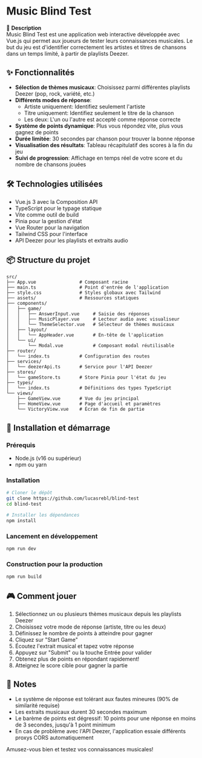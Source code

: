 # Music Blind Test

📖 **Description**  
Music Blind Test est une application web interactive développée avec Vue.js qui permet aux joueurs de tester leurs connaissances musicales. Le but du jeu est d'identifier correctement les artistes et titres de chansons dans un temps limité, à partir de playlists Deezer.

## ✨ Fonctionnalités

- **Sélection de thèmes musicaux**: Choisissez parmi différentes playlists Deezer (pop, rock, variété, etc.)
- **Différents modes de réponse**:
  - Artiste uniquement: Identifiez seulement l'artiste
  - Titre uniquement: Identifiez seulement le titre de la chanson
  - Les deux: L'un ou l'autre est accepté comme réponse correcte
- **Système de points dynamique**: Plus vous répondez vite, plus vous gagnez de points
- **Durée limitée**: 30 secondes par chanson pour trouver la bonne réponse
- **Visualisation des résultats**: Tableau récapitulatif des scores à la fin du jeu
- **Suivi de progression**: Affichage en temps réel de votre score et du nombre de chansons jouées

## 🛠️ Technologies utilisées

- Vue.js 3 avec la Composition API
- TypeScript pour le typage statique
- Vite comme outil de build
- Pinia pour la gestion d'état
- Vue Router pour la navigation
- Tailwind CSS pour l'interface
- API Deezer pour les playlists et extraits audio

## 📦 Structure du projet

```
src/
├── App.vue                # Composant racine
├── main.ts                # Point d'entrée de l'application
├── style.css              # Styles globaux avec Tailwind
├── assets/                # Ressources statiques
├── components/
│   ├── game/
│   │   ├── AnswerInput.vue     # Saisie des réponses
│   │   ├── MusicPlayer.vue     # Lecteur audio avec visualiseur
│   │   └── ThemeSelector.vue   # Sélecteur de thèmes musicaux
│   ├── layout/
│   │   └── AppHeader.vue       # En-tête de l'application
│   └── ui/
│       └── Modal.vue           # Composant modal réutilisable
├── router/
│   └── index.ts           # Configuration des routes
├── services/
│   └── deezerApi.ts       # Service pour l'API Deezer
├── stores/
│   └── gameStore.ts       # Store Pinia pour l'état du jeu
├── types/
│   └── index.ts           # Définitions des types TypeScript
└── views/
    ├── GameView.vue       # Vue du jeu principal
    ├── HomeView.vue       # Page d'accueil et paramètres
    └── VictoryView.vue    # Écran de fin de partie
```

## 🚀 Installation et démarrage

### Prérequis
- Node.js (v16 ou supérieur)
- npm ou yarn

### Installation
```bash
# Cloner le dépôt
git clone https://github.com/lucasrebl/blind-test
cd blind-test

# Installer les dépendances
npm install
```

### Lancement en développement
```bash
npm run dev
```

### Construction pour la production
```bash
npm run build
```

## 🎮 Comment jouer

1. Sélectionnez un ou plusieurs thèmes musicaux depuis les playlists Deezer
2. Choisissez votre mode de réponse (artiste, titre ou les deux)
3. Définissez le nombre de points à atteindre pour gagner
4. Cliquez sur "Start Game"
5. Écoutez l'extrait musical et tapez votre réponse
6. Appuyez sur "Submit" ou la touche Entrée pour valider
7. Obtenez plus de points en répondant rapidement!
8. Atteignez le score cible pour gagner la partie

## 📝 Notes

- Le système de réponse est tolérant aux fautes mineures (90% de similarité requise)
- Les extraits musicaux durent 30 secondes maximum
- Le barème de points est dégressif: 10 points pour une réponse en moins de 3 secondes, jusqu'à 1 point minimum
- En cas de problème avec l'API Deezer, l'application essaie différents proxys CORS automatiquement

Amusez-vous bien et testez vos connaissances musicales!
